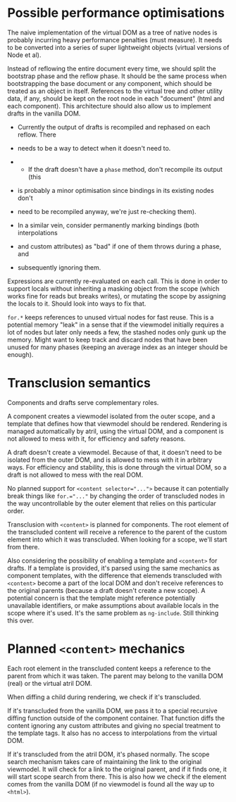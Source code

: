 # Possible performance optimisations

The naive implementation of the virtual DOM as a tree of native nodes is
probably incurring heavy performance penalties (must measure). It needs to be
converted into a series of super lightweight objects (virtual versions of
Node et al).

Instead of reflowing the entire document every time, we should split the
bootstrap phase and the reflow phase. It should be the same process when
bootstrapping the base document or any component, which should be treated as an
object in itself. References to the virtual tree and other utility data, if any,
should be kept on the root node in each "document" (html and each component).
This architecture should also allow us to implement drafts in the vanilla DOM.

- Currently the output of drafts is recompiled and rephased on each reflow. There
- needs to be a way to detect when it doesn't need to.
- * If the draft doesn't have a `phase` method, don't recompile its output (this
-   is probably a minor optimisation since bindings in its existing nodes don't
-   need to be recompiled anyway, we're just re-checking them).

- In a similar vein, consider permanently marking bindings (both interpolations
- and custom attributes) as "bad" if one of them throws during a phase, and
- subsequently ignoring them.

Expressions are currently re-evaluated on each call. This is done in order to
support locals without inheriting a masking object from the scope (which works
fine for reads but breaks writes), or mutating the scope by assigning the locals
to it. Should look into ways to fix that.

`for.*` keeps references to unused virtual nodes for fast reuse. This is a
potential memory "leak" in a sense that if the viewmodel initially requires a
lot of nodes but later only needs a few, the stashed nodes only gunk up the
memory. Might want to keep track and discard nodes that have been unused for
many phases (keeping an average index as an integer should be enough).

# Transclusion semantics

Components and drafts serve complementary roles.

A component creates a viewmodel isolated from the outer scope, and a template
that defines how that viewmodel should be rendered. Rendering is managed
automatically by atril, using the virtual DOM, and a component is not allowed
to mess with it, for efficiency and safety reasons.

A draft doesn't create a viewmodel. Because of that, it doesn't need to be
isolated from the outer DOM, and is allowed to mess with it in arbitrary ways.
For efficiency and stability, this is done through the virtual DOM, so a draft is
not allowed to mess with the real DOM.

No planned support for `<content selector="...">` because it can potentially
break things like `for.="..."` by changing the order of transcluded nodes in the
way uncontrollable by the outer element that relies on this particular order.

Transclusion with `<content>` is planned for components. The root element of the
transcluded content will receive a reference to the parent of the custom element
into which it was transcluded. When looking for a scope, we'll start from there.

Also considering the possibility of enabling a template and `<content>` for
drafts. If a template is provided, it's parsed using the same mechanics as
component templates, with the difference that elemends transcluded with
`<content>` become a part of the local DOM and don't receive references to the
original parents (because a draft doesn't create a new scope). A potential
concern is that the template might reference potentially unavailable
identifiers, or make assumptions about available locals in the scope where it's
used. It's the same problem as `ng-include`. Still thinking this over.

# Planned `<content>` mechanics

Each root element in the transcluded content keeps a reference to the parent
from which it was taken. The parent may belong to the vanilla DOM (real) or the
virtual atril DOM.

When diffing a child during rendering, we check if it's transcluded.

If it's transcluded from the vanilla DOM, we pass it to a special recursive
diffing function outside of the component container. That function diffs the
content ignoring any custom attributes and giving no special treatment to the
template tags. It also has no access to interpolations from the virtual DOM.

If it's transcluded from the atril DOM, it's phased normally. The scope search
mechanism takes care of maintaining the link to the original viewmodel. It will
check for a link to the original parent, and if it finds one, it will start
scope search from there. This is also how we check if the element comes from the
vanilla DOM (if no viewmodel is found all the way up to `<html>`).
